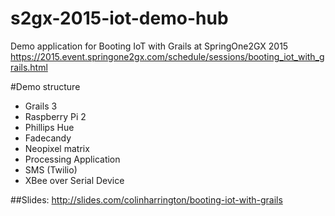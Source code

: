 # s2gx-2015-iot-demo-hub
Demo application for Booting IoT with Grails at SpringOne2GX 2015
https://2015.event.springone2gx.com/schedule/sessions/booting_iot_with_grails.html

#Demo structure
* Grails 3
* Raspberry Pi 2
* Phillips Hue
* Fadecandy
* Neopixel matrix
* Processing Application
* SMS (Twilio)
* XBee over Serial Device

##Slides:
http://slides.com/colinharrington/booting-iot-with-grails

